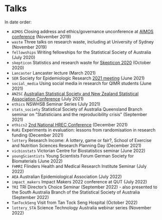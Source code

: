 # Talks

In date order:

* `AIMOS` Closing address and ethics/governance unconference at [AIMOS conference](https://aimos.community/invited-speakers) (November 2019)
* `waste` Three talks on research waste, including at University of Sydney (November 2019)
* `fellowships` Writing fellowships for the Statistical Society of Australia (July 2020)
* `skepticon` Statistics and research waste for [Skepticon 2020](https://www.skepticon.org.au/) (October 2020)
* `Lancaster` Lancaster lecture (March 2021)
* `SER` Society for Epidemiologic Research [2021 meeting](https://epiresearch.org/annual-meeting/2021-meeting/) (June 2021)
* `social_media` Using social media in research for QIMR students (June 2021)
* `ANZSC` [Australian Statistical Society and New Zealand Statistical Association Conference](https://anzsc2021.com.au/) (July 2021)
* `ethics` NSWHSB Seminar Series (July 2021)
* `stats_society` Statistical Society of Australia Queensland Branch seminar on "Statisticians and the reproducibility crisis" (September 2021)
* `ethics2` [2nd National HREC Conference](https://www.eventcreate.com/e/hrec2021) (December 2021)
* `RoRi` Experiments in evaluation: lessons from randomisation in research funding (December 2021)
* `lottery` Research Income: A lottery, game or fair?,  School of Exercise and Nutrition Sciences Research Planning Day (December 2021)
* `vicbiostats` Victorian Centre for Biostatistics seminar (June 2022)
* `youngScientists` Young Scientists Forum German Society for Biomaterials (June 2022)
* `FHMRI` Flinders Health and Medical Research Institute Seminar (July 2022)
* `AEA` Australian Epidemiological Association (July 2022)
* `impact_makers` Impact Makers 2022 conference at QUT (July 2022)
* `TRI` TRI Director’s Choice Seminar (September 2022) - also presented to the South Australia Branch of the Statistical Society of Australia (September 2022)
* `TanTockSeng` Visit from Tan Tock Seng Hospital (October 2022)
* `lottery_STA` Science Technology Australia webinar series (November 2022)
